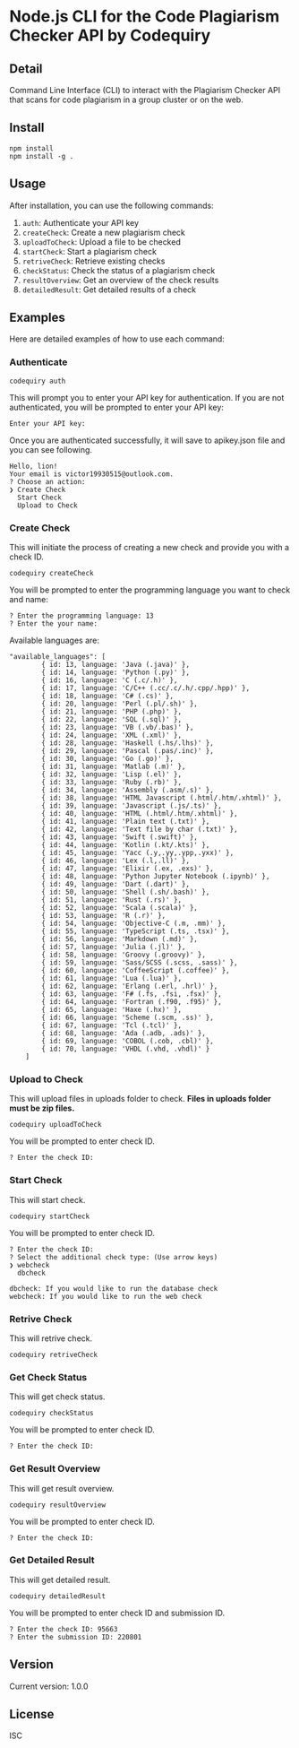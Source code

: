 # Node.js CLI for the Code Plagiarism Checker API by Codequiry

## Detail
Command Line Interface (CLI) to interact with the Plagiarism Checker API that scans for code plagiarism in a group cluster or on the web. 

## Install
```
npm install
npm install -g .
```

## Usage
After installation, you can use the following commands:

1. `auth`: Authenticate your API key
2. `createCheck`: Create a new plagiarism check
3. `uploadToCheck`: Upload a file to be checked
4. `startCheck`: Start a plagiarism check
5. `retriveCheck`: Retrieve existing checks
6. `checkStatus`: Check the status of a plagiarism check
7. `resultOverview`: Get an overview of the check results
8. `detailedResult`: Get detailed results of a check

## Examples
Here are detailed examples of how to use each command:

### Authenticate
```
codequiry auth
```
This will prompt you to enter your API key for authentication.
If you are not authenticated, you will be prompted to enter your API key:
```
Enter your API key:
```
Once you are authenticated successfully, it will save to apikey.json file and you can see following.
```
Hello, lion!
Your email is victor19930515@outlook.com.
? Choose an action:
❯ Create Check
  Start Check
  Upload to Check
```
### Create Check
This will initiate the process of creating a new check and provide you with a check ID.
```
codequiry createCheck
```
You will be prompted to enter the programming language you want to check and name:
```
? Enter the programming language: 13
? Enter the your name:
```
Available languages are:
```
"available_languages": [
        { id: 13, language: 'Java (.java)' },
        { id: 14, language: 'Python (.py)' },
        { id: 16, language: 'C (.c/.h)' },
        { id: 17, language: 'C/C++ (.cc/.c/.h/.cpp/.hpp)' },
        { id: 18, language: 'C# (.cs)' },
        { id: 20, language: 'Perl (.pl/.sh)' },
        { id: 21, language: 'PHP (.php)' },
        { id: 22, language: 'SQL (.sql)' },
        { id: 23, language: 'VB (.vb/.bas)' },
        { id: 24, language: 'XML (.xml)' },
        { id: 28, language: 'Haskell (.hs/.lhs)' },
        { id: 29, language: 'Pascal (.pas/.inc)' },
        { id: 30, language: 'Go (.go)' },
        { id: 31, language: 'Matlab (.m)' },
        { id: 32, language: 'Lisp (.el)' },
        { id: 33, language: 'Ruby (.rb)' },
        { id: 34, language: 'Assembly (.asm/.s)' },
        { id: 38, language: 'HTML Javascript (.html/.htm/.xhtml)' },
        { id: 39, language: 'Javascript (.js/.ts)' },
        { id: 40, language: 'HTML (.html/.htm/.xhtml)' },
        { id: 41, language: 'Plain text (.txt)' },
        { id: 42, language: 'Text file by char (.txt)' },
        { id: 43, language: 'Swift (.swift)' },
        { id: 44, language: 'Kotlin (.kt/.kts)' },
        { id: 45, language: 'Yacc (.y,.yy,.ypp,.yxx)' },
        { id: 46, language: 'Lex (.l,.ll)' },
        { id: 47, language: 'Elixir (.ex, .exs)' },
        { id: 48, language: 'Python Jupyter Notebook (.ipynb)' },
        { id: 49, language: 'Dart (.dart)' },
        { id: 50, language: 'Shell (.sh/.bash)' },
        { id: 51, language: 'Rust (.rs)' },
        { id: 52, language: 'Scala (.scala)' },
        { id: 53, language: 'R (.r)' },
        { id: 54, language: 'Objective-C (.m, .mm)' },
        { id: 55, language: 'TypeScript (.ts, .tsx)' },
        { id: 56, language: 'Markdown (.md)' },
        { id: 57, language: 'Julia (.jl)' },
        { id: 58, language: 'Groovy (.groovy)' },
        { id: 59, language: 'Sass/SCSS (.scss, .sass)' },
        { id: 60, language: 'CoffeeScript (.coffee)' },
        { id: 61, language: 'Lua (.lua)' },
        { id: 62, language: 'Erlang (.erl, .hrl)' },
        { id: 63, language: 'F# (.fs, .fsi, .fsx)' },
        { id: 64, language: 'Fortran (.f90, .f95)' },
        { id: 65, language: 'Haxe (.hx)' },
        { id: 66, language: 'Scheme (.scm, .ss)' },
        { id: 67, language: 'Tcl (.tcl)' },
        { id: 68, language: 'Ada (.adb, .ads)' },
        { id: 69, language: 'COBOL (.cob, .cbl)' },
        { id: 70, language: 'VHDL (.vhd, .vhdl)' }
    ]
```

### Upload to Check
This will upload files in uploads folder to check.
**Files in uploads folder must be zip files.**
```
codequiry uploadToCheck
```
You will be prompted to enter check ID.
```
? Enter the check ID:
```

### Start Check
This will start check.
```
codequiry startCheck
```
You will be prompted to enter check ID.
```
? Enter the check ID:
? Select the additional check type: (Use arrow keys)
❯ webcheck
  dbcheck
```
```
dbcheck: If you would like to run the database check
webcheck: If you would like to run the web check
```
### Retrive Check
This will retrive check.
```
codequiry retriveCheck
```

### Get Check Status
This will get check status.
```
codequiry checkStatus
```
You will be prompted to enter check ID.
```
? Enter the check ID:
```

### Get Result Overview
This will get result overview.
```
codequiry resultOverview
```
You will be prompted to enter check ID.
```
? Enter the check ID:
```

### Get Detailed Result
This will get detailed result.
```
codequiry detailedResult
```
You will be prompted to enter check ID and submission ID.
```
? Enter the check ID: 95663
? Enter the submission ID: 220801
```

## Version
Current version: 1.0.0

## License
ISC
